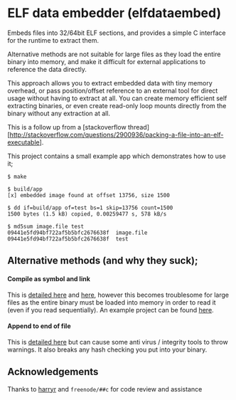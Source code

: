 # ELF data embedder (elfdataembed)

Embeds files into 32/64bit ELF sections, and provides a simple C interface for the runtime to extract them.

Alternative methods are not suitable for large files as they load the entire binary into memory, and make it difficult for external applications to reference the data directly.

This approach allows you to extract embedded data with tiny memory overhead, or pass position/offset reference to an external tool for direct usage without having to extract at all. You can create memory efficient self extracting binaries, or even create read-only loop mounts directly from the binary without any extraction at all. 

This is a follow up from a [stackoverflow thread][http://stackoverflow.com/questions/2900936/packing-a-file-into-an-elf-executable].

This project contains a small example app which demonstrates how to use it;

```
$ make

$ build/app
[x] embedded image found at offset 13756, size 1500

$ dd if=build/app of=test bs=1 skip=13756 count=1500
1500 bytes (1.5 kB) copied, 0.00259477 s, 578 kB/s

$ md5sum image.file test
09441e5fd94bf722af5b5bfc2676638f  image.file
09441e5fd94bf722af5b5bfc2676638f  test
```

## Alternative methods (and why they suck);

#### Compile as symbol and link

This is [detailed here](http://www.linuxjournal.com/content/embedding-file-executable-aka-hello-world-version-5967) and [here](http://stackoverflow.com/questions/6785214/how-to-embed-a-file-into-an-executable-file), however this becomes troublesome for large files as the entire binary must be loaded into memory in order to read it (even if you read sequentially). An example project can be found [here](https://github.com/andresmusetti/elf-data).

#### Append to end of file

This is [detailed here](http://stackoverflow.com/questions/4864866/c-c-with-gcc-statically-add-resource-files-to-executable-library) but can cause some anti virus / integrity tools to throw warnings. It also breaks any hash checking you put into your binary.

## Acknowledgements

Thanks to [harryr](https://github.com/harryr) and `freenode/##c` for code review and assistance
